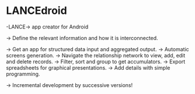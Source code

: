 # LANCEdroid
-LANCE-> app creator for Android

-> Define the relevant information and how it is interconnected.

-> Get an app for structured data input and aggregated output.
-> Automatic screens generation.
-> Navigate the relationship network to view, add, edit and delete records.
-> Filter, sort and group to get accumulators.
-> Export spreadsheets for graphical presentations. 
-> Add details with simple programming.

-> Incremental development by successive versions!
